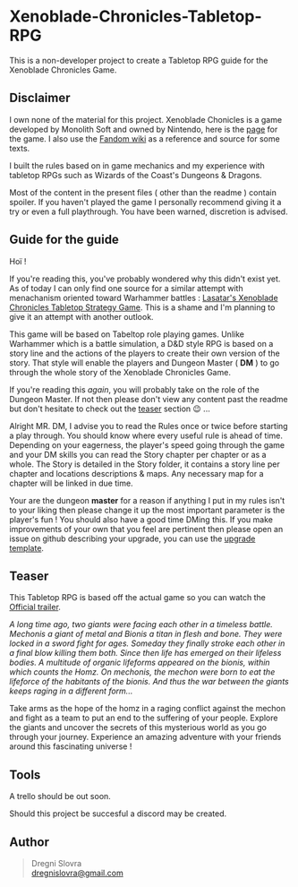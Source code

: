 # Xenoblade-Chronicles-Tabletop-RPG

This is a non-developer project to create a Tabletop RPG guide for the Xenoblade Chronicles Game.

## Disclaimer

I own none of the material for this project. Xenoblade Chonicles is a game developed by Monolith Soft and owned by Nintendo, here is the [page](https://www.nintendo.com/games/detail/xenoblade-chronicles-definitive-edition-switch/) for the game. I also use the [Fandom wiki](https://xenoblade.fandom.com/wiki/Xenoblade_Wiki) as a reference and source for some texts.

I built the rules based on in game mechanics and my experience with tabletop RPGs such as Wizards of the Coast's Dungeons & Dragons.

Most of the content in the present files ( other than the readme ) contain spoiler. If you haven't played the game I personally recommend giving it a try or even a full playthrough. You have been warned, discretion is advised.

## Guide for the guide

Hoï !

If you're reading this, you've probably wondered why this didn't exist yet. As of today I can only find one source for a similar attempt with menachanism oriented toward Warhammer battles : [Lasatar's Xenoblade Chronicles Tabletop Strategy Game](https://xenoblade.fandom.com/wiki/User_blog:Lasatar/Xenoblade_Chronicles_Tabletop_Strategy_Game.). This is a shame and I'm planning to give it an attempt with another outlook.

This game will be based on Tabeltop role playing games. Unlike Warhammer which is a battle simulation, a D&D style RPG is based on a story line and the actions of the players to create their own version of the story. That style will enable the players and Dungeon Master ( **DM** ) to go through the whole story of the Xenoblade Chronicles Game.

If you're reading this *again*, you will probably take on the role of the Dungeon Master. If not then please don't view any content past the readme but don't hesitate to check out the [teaser](#teaser) section 😉 ...

Alright MR. DM, I advise you to read the Rules once or twice before starting a play through. You should know where every useful rule is ahead of time. Depending on your eagerness, the player's speed going through the game and your DM skills you can read the Story chapter per chapter or as a whole. The Story is detailed in the Story folder, it contains a story line per chapter and locations descriptions & maps. Any necessary map for a chapter will be linked in due time.

Your are the dungeon **master** for a reason if anything I put in my rules isn't to your liking then please change it up the most important parameter is the player's fun ! You should also have a good time DMing this. If you make improvements of your own that you feel are pertinent then please open an issue on github describing your upgrade, you can use the [upgrade template](./Upgrade.md).

## Teaser

This Tabletop RPG is based off the actual game so you can watch the [Official trailer](https://www.youtube.com/watch?v=KfjVIQug6_E).

*A long time ago, two giants were facing each other in a timeless battle. Mechonis a giant of metal and Bionis a titan in flesh and bone. They were locked in a sword fight for ages. Someday they finally stroke each other in a final blow killing them both. Since then life has emerged on their lifeless bodies. A multitude of organic lifeforms appeared on the bionis, within which counts the Homz. On mechonis, the mechon were born to eat the lifeforce of the habitants of the bionis. And thus the war between the giants keeps raging in a different form...*

Take arms as the hope of the homz in a raging conflict against the mechon and fight as a team to put an end to the suffering of your people. Explore the giants and uncover the secrets of this mysterious world as you go through your journey. Experience an amazing adventure with your friends around this fascinating universe !

## Tools

A trello should be out soon.

Should this project be succesful a discord may be created.

## Author

> Dregni Slovra <br>
> dregnislovra@gmail.com